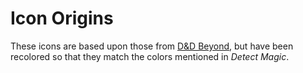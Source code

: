 # Icon Origins

These icons are based upon those from [D&D Beyond](https://www.dndbeyond.com/spells), but have been recolored so that they match the colors mentioned in _Detect Magic_.